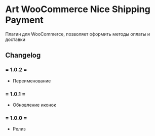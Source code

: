 # Art WooCommerce Nice Shipping Payment

Плагин для WooCommerce, позволяет оформить методы оплаты и доставки

## Changelog
### = 1.0.2 =
* Переименование

### = 1.0.1 =
* Обновление иконок

### = 1.0.0 =
* Релиз

